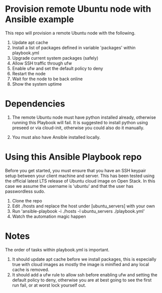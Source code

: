# Provision remote Ubuntu node with Ansible example
This repo will provision a remote Ubuntu node with the following.
1. Update apt cache
2. Install a list of packages defined in variable 'packages' within playbook.yml
3. Upgrade current system packages (safely)
4. Allow SSH traffic through ufw
5. Enable ufw and set the default policy to deny
6. Restart the node
7. Wait for the node to be back online
8. Show the system uptime

# Dependencies
1. The remote Ubuntu node must have python installed already, otherwise running this Playbook will fail.
It is suggested to install python using preseed or via cloud-init, otherwise you could also do it manually.

2. You must also have Ansible installed locally.

# Using this Ansible Playbook repo
Before you get started, you must ensure that you have an SSH keypair setup between your client machine
and server. This has been tested using the official latest LTS release of Ubuntu cloud image on Open Stack.
In this case we assume the username is 'ubuntu' and that the user has passwordless sudo.

1. Clone the repo
2. Edit ./hosts and replace the host under [ubuntu_servers] with your own
3. Run 'ansible-playbook -i ./hosts -l ubuntu_servers ./playbook.yml'
4. Watch the automation magic happen

# Notes
The order of tasks within playbook.yml is important.
1. It should update apt cache before we install packages, this is especially true with cloud images
as mostly the image is minified and any local cache is removed.
2. It should add a ufw rule to allow ssh before enabling ufw and setting the default policy to deny,
otherwise you are at best going to see the first run fail, or at worst lock yourself out.
